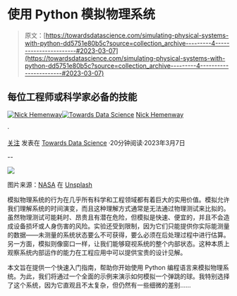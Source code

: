# 使用 Python 模拟物理系统

> 原文：[https://towardsdatascience.com/simulating-physical-systems-with-python-dd5751e80b5c?source=collection_archive---------4-----------------------#2023-03-07](https://towardsdatascience.com/simulating-physical-systems-with-python-dd5751e80b5c?source=collection_archive---------4-----------------------#2023-03-07)

## 每位工程师或科学家必备的技能

[](https://medium.com/@nhemenway2013?source=post_page-----dd5751e80b5c--------------------------------)[![Nick Hemenway](../Images/a38cade9fe4f81c7e43e5d3155a21d78.png)](https://medium.com/@nhemenway2013?source=post_page-----dd5751e80b5c--------------------------------)[](https://towardsdatascience.com/?source=post_page-----dd5751e80b5c--------------------------------)[![Towards Data Science](../Images/a6ff2676ffcc0c7aad8aaf1d79379785.png)](https://towardsdatascience.com/?source=post_page-----dd5751e80b5c--------------------------------) [Nick Hemenway](https://medium.com/@nhemenway2013?source=post_page-----dd5751e80b5c--------------------------------)

·

[关注](https://medium.com/m/signin?actionUrl=https%3A%2F%2Fmedium.com%2F_%2Fsubscribe%2Fuser%2F7db1695b5485&operation=register&redirect=https%3A%2F%2Ftowardsdatascience.com%2Fsimulating-physical-systems-with-python-dd5751e80b5c&user=Nick+Hemenway&userId=7db1695b5485&source=post_page-7db1695b5485----dd5751e80b5c---------------------post_header-----------) 发表在 [Towards Data Science](https://towardsdatascience.com/?source=post_page-----dd5751e80b5c--------------------------------) ·20分钟阅读·2023年3月7日[](https://medium.com/m/signin?actionUrl=https%3A%2F%2Fmedium.com%2F_%2Fvote%2Ftowards-data-science%2Fdd5751e80b5c&operation=register&redirect=https%3A%2F%2Ftowardsdatascience.com%2Fsimulating-physical-systems-with-python-dd5751e80b5c&user=Nick+Hemenway&userId=7db1695b5485&source=-----dd5751e80b5c---------------------clap_footer-----------)

--

[](https://medium.com/m/signin?actionUrl=https%3A%2F%2Fmedium.com%2F_%2Fbookmark%2Fp%2Fdd5751e80b5c&operation=register&redirect=https%3A%2F%2Ftowardsdatascience.com%2Fsimulating-physical-systems-with-python-dd5751e80b5c&source=-----dd5751e80b5c---------------------bookmark_footer-----------)![](../Images/379eaf6912584be658e3fa37c4f517b0.png)

图片来源：[NASA](https://unsplash.com/@nasa?utm_source=medium&utm_medium=referral) 在 [Unsplash](https://unsplash.com/?utm_source=medium&utm_medium=referral)

模拟物理系统的行为在几乎所有科学和工程领域都有着巨大的实用价值。模拟允许我们理解系统的时间演变，而且这种理解方式通常是无法通过物理测试来比拟的。虽然物理测试可能耗时、昂贵且有潜在危险，但模拟是快速、便宜的，并且不会造成设备损坏或人身伤害的风险。实验还受到限制，因为它们只能提供你实际能测量的数据——未测量的系统状态要么不可获得，要么必须在后处理过程中进行估算。另一方面，模拟则像窗口一样，让我们能够窥视系统的整个内部状态。这种本质上观察系统内部运作的能力在工程应用中可以提供宝贵的设计见解。

本文旨在提供一个快速入门指南，帮助你开始使用 Python 编程语言来模拟物理系统。为此，我们将通过一个全面的示例来演示如何模拟一个弹跳的球。我特别选择了这个系统，因为它直观且不太复杂，但仍然有一些细微的差别……

